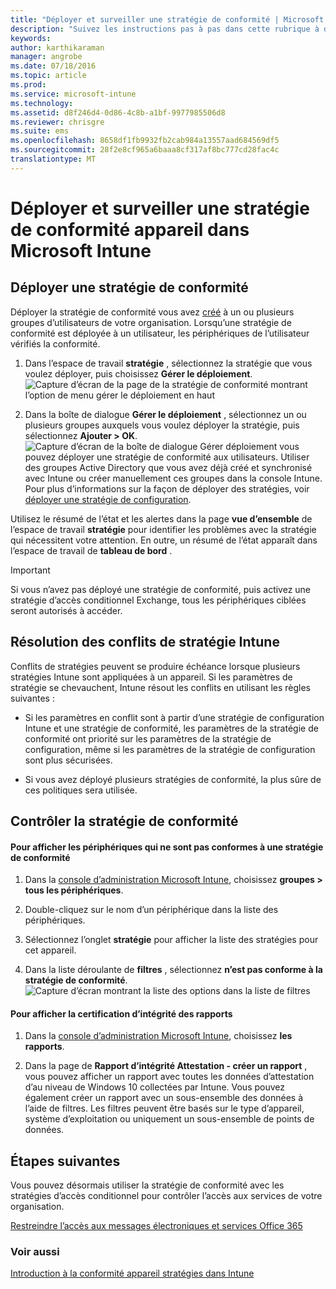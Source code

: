 ```yaml
---
title: "Déployer et surveiller une stratégie de conformité | Microsoft Intune"
description: "Suivez les instructions pas à pas dans cette rubrique à déployer et surveiller une stratégie de conformité d’appareil."
keywords: 
author: karthikaraman
manager: angrobe
ms.date: 07/18/2016
ms.topic: article
ms.prod: 
ms.service: microsoft-intune
ms.technology: 
ms.assetid: d8f246d4-0d86-4c8b-a1bf-9977985506d8
ms.reviewer: chrisgre
ms.suite: ems
ms.openlocfilehash: 8658df1fb9932fb2cab984a13557aad684569df5
ms.sourcegitcommit: 28f2e8cf965a6baaa8cf317af8bc777cd28fac4c
translationtype: MT
---
```

# Déployer et surveiller une stratégie de conformité appareil dans Microsoft Intune
## Déployer une stratégie de conformité
Déployer la stratégie de conformité vous avez [créé](create-a-device-compliance-policy-in-microsoft-intune.md) à un ou plusieurs groupes d’utilisateurs de votre organisation. Lorsqu’une stratégie de conformité est déployée à un utilisateur, les périphériques de l’utilisateur vérifiés la conformité.

1.  Dans l’espace de travail **stratégie** , sélectionnez la stratégie que vous voulez déployer, puis choisissez **Gérer le déploiement**.
![Capture d’écran de la page de la stratégie de conformité montrant l’option de menu gérer le déploiement en haut](./media/intune-sa-3c-deploy-compliance-policy2.png)

2.  Dans la boîte de dialogue **Gérer le déploiement** , sélectionnez un ou plusieurs groupes auxquels vous voulez déployer la stratégie, puis sélectionnez **Ajouter > OK**.
![Capture d’écran de la boîte de dialogue Gérer déploiement](./media/intune-sa-3d-deploy-compliance-policy3-Manage.png) vous pouvez déployer une stratégie de conformité aux utilisateurs. Utiliser des groupes Active Directory que vous avez déjà créé et synchronisé avec Intune ou créer manuellement ces groupes dans la console Intune. Pour plus d’informations sur la façon de déployer des stratégies, voir [déployer une stratégie de configuration](manage-settings-and-features-on-your-devices-with-microsoft-intune-policies.md).

Utilisez le résumé de l’état et les alertes dans la page **vue d’ensemble** de l’espace de travail **stratégie** pour identifier les problèmes avec la stratégie qui nécessitent votre attention. En outre, un résumé de l’état apparaît dans l’espace de travail de **tableau de bord** .

> [!IMPORTANT]
> Si vous n’avez pas déployé une stratégie de conformité, puis activez une stratégie d’accès conditionnel Exchange, tous les périphériques ciblées seront autorisés à accéder.

## Résolution des conflits de stratégie Intune
Conflits de stratégies peuvent se produire échéance lorsque plusieurs stratégies Intune sont appliquées à un appareil. Si les paramètres de stratégie se chevauchent, Intune résout les conflits en utilisant les règles suivantes :

-   Si les paramètres en conflit sont à partir d’une stratégie de configuration Intune et une stratégie de conformité, les paramètres de la stratégie de conformité ont priorité sur les paramètres de la stratégie de configuration, même si les paramètres de la stratégie de configuration sont plus sécurisées.

-   Si vous avez déployé plusieurs stratégies de conformité, la plus sûre de ces politiques sera utilisée.

## Contrôler la stratégie de conformité

#### Pour afficher les périphériques qui ne sont pas conformes à une stratégie de conformité

1.  Dans la [console d’administration Microsoft Intune](https://manage.microsoft.com), choisissez **groupes > tous les périphériques**.

2.  Double-cliquez sur le nom d’un périphérique dans la liste des périphériques.

3.  Sélectionnez l’onglet **stratégie** pour afficher la liste des stratégies pour cet appareil.

4.  Dans la liste déroulante de **filtres** , sélectionnez **n’est pas conforme à la stratégie de conformité**.
![Capture d’écran montrant la liste des options dans la liste de filtres](./media/intune-sa-3e-view-device-noncompliance.png)

#### Pour afficher la certification d’intégrité des rapports

1.  Dans la [console d’administration Microsoft Intune](https://manage.microsoft.com), choisissez **les rapports**.

2.  Dans la page de **Rapport d’intégrité Attestation - créer un rapport** , vous pouvez afficher un rapport avec toutes les données d’attestation d’au niveau de Windows 10 collectées par Intune. Vous pouvez également créer un rapport avec un sous-ensemble des données à l’aide de filtres. Les filtres peuvent être basés sur le type d’appareil, système d’exploitation ou uniquement un sous-ensemble de points de données.


## Étapes suivantes
Vous pouvez désormais utiliser la stratégie de conformité avec les stratégies d’accès conditionnel pour contrôler l’accès aux services de votre organisation.

[Restreindre l’accès aux messages électroniques et services Office 365](restrict-access-to-email-and-o365-services-with-microsoft-intune.md)


### Voir aussi
[Introduction à la conformité appareil stratégies dans Intune](introduction-to-device-compliance-policies-in-microsoft-intune.md)
